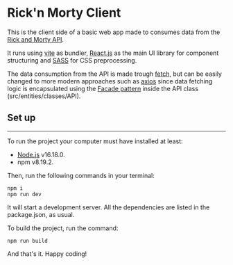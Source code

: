 <!-- Project introduction -->

# **Rick'n Morty Client**

This is the client side of a basic web app made to consumes data from the [Rick and Morty API](https://rickandmortyapi.com).

It runs using [vite](https://vitejs.dev) as bundler, [React.js](https://reactjs.org) as the main UI library for component structuring and [SASS](https://sass-lang.com) for CSS preprocessing.

The data consumption from the API is made trough [fetch](https://developer.mozilla.org/en-US/docs/Web/API/Fetch_API), but can be easily changed to more modern approaches such as [axios](https://axios-http.com/docs/intro) since data fetching logic is encapsulated using the [Facade pattern](https://en.wikipedia.org/wiki/Facade_pattern) inside the API class (src/entities/classes/API).

<!-- Project Setup -->

## **Set up**

---

To run the project your computer must have installed at least:

-   [Node.js](https://nodejs.dev/en/) v16.18.0.
-   npm v8.19.2.

Then, run the following commands in your terminal:

`npm i`\
`npm run dev`

It will start a development server. All the dependencies are listed in the package.json, as usual.

To build the project, run the command:

`npm run build`

And that's it. Happy coding!

